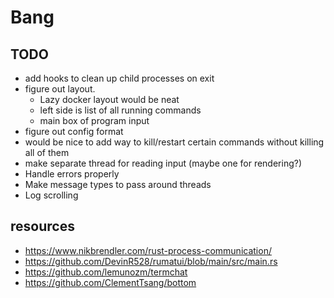 # Bang

## TODO
- add hooks to clean up child processes on exit
- figure out layout.
  - Lazy docker layout would be neat
  - left side is list of all running commands
  - main box of program input
- figure out config format
- would be nice to add way to kill/restart certain commands without killing all of them
- make separate thread for reading input (maybe one for rendering?)
- Handle errors properly
- Make message types to pass around threads
- Log scrolling


## resources
- https://www.nikbrendler.com/rust-process-communication/
- https://github.com/DevinR528/rumatui/blob/main/src/main.rs
- https://github.com/lemunozm/termchat
- https://github.com/ClementTsang/bottom